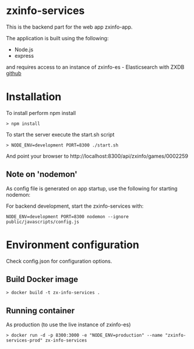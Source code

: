 # zxinfo-services
This is the backend part for the web app zxinfo-app.

The application is built using the following:

* Node.js
* express

and requires access to an instance of zxinfo-es - Elasticsearch with ZXDB [github](https://github.com/thomasheckmann/zxinfo-es)


# Installation
To install perform npm install
````
> npm install
````

To start the server execute the start.sh script

````
> NODE_ENV=development PORT=8300 ./start.sh
````

And point your browser to http://localhost:8300/api/zxinfo/games/0002259

## Note on 'nodemon'
As config file is generated on app startup, use the following for starting nodemon:

For backend development, start the zxinfo-services with:

````
NODE_ENV=development PORT=8300 nodemon --ignore public/javascripts/config.js
````

# Environment configuration
Check config.json for configuration options.

## Build Docker image

````
> docker build -t zx-info-services .
````

## Running container

As production (to use the live instance of zxinfo-es)
````
> docker run -d -p 8300:3000 -e "NODE_ENV=production" --name "zxinfo-services-prod" zx-info-services
````
